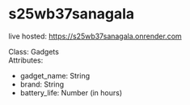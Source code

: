 # s25wb37sanagala

live hosted: https://s25wb37sanagala.onrender.com

Class: Gadgets  
Attributes:
- gadget_name: String  
- brand: String  
- battery_life: Number (in hours)
